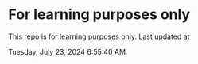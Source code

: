 # For learning purposes only
This repo is for learning purposes only.
Last updated at

Tuesday, July 23, 2024 6:55:40 AM

